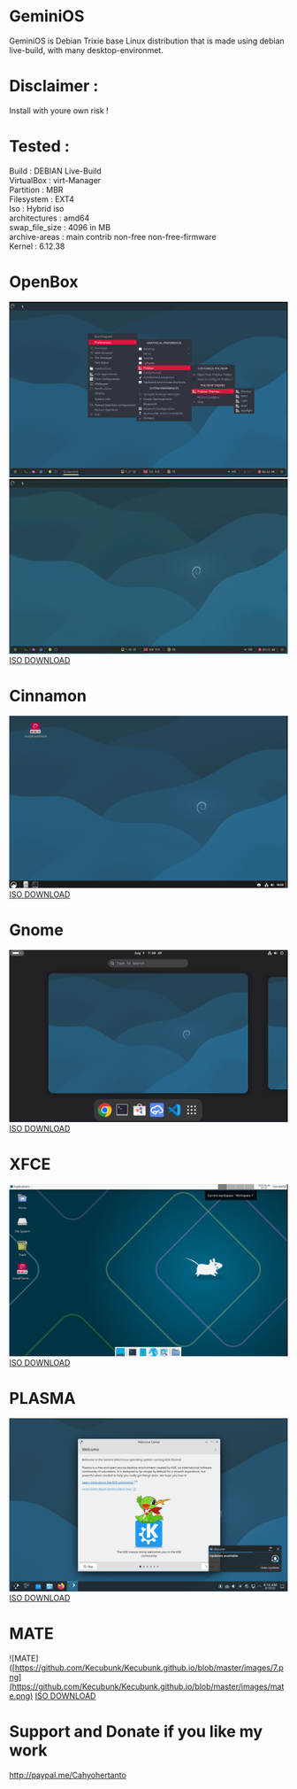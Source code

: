 # GeminiOS
GeminiOS is Debian Trixie base Linux distribution that is made using debian live-build, with many desktop-environmet.

# Disclaimer :
Install with youre own risk !

# Tested :
Build : DEBIAN Live-Build </br>
VirtualBox : virt-Manager </br>
Partition : MBR </br>
Filesystem : EXT4 </br>
Iso : Hybrid iso</br>
architectures : amd64</br>
swap_file_size : 4096 in MB</br>
archive-areas : main contrib non-free non-free-firmware</br>
Kernel : 6.12.38</br>

# OpenBox
![Openbox](https://github.com/Kecubunk/Kecubunk.github.io/blob/master/images/1.png)
![](https://github.com/Kecubunk/Kecubunk.github.io/blob/master/images/openbox.gif)
[ISO DOWNLOAD](https://drive.google.com/file/d/1nj0L1n_xHsaP3h7NCzl7ZhoofAF3xYtg/view?usp=drive_link)

# Cinnamon
![Cinnamon](https://github.com/Kecubunk/Kecubunk.github.io/blob/master/images/3.png)
[ISO DOWNLOAD](https://drive.google.com/file/d/1Td-pTpxnINfEy6tqgXmjNiUe6nSkQx-5/view?usp=drive_link)

# Gnome
![Gnome](https://github.com/Kecubunk/Kecubunk.github.io/blob/master/images/4.png)
[ISO DOWNLOAD](https://drive.google.com/file/d/1dCDNX8LFxkFZlz_HlrDXlkqEm5JjDGke/view?usp=drive_link)

# XFCE
![XFCE](https://github.com/Kecubunk/Kecubunk.github.io/blob/master/images/5.png)
[ISO DOWNLOAD](https://drive.google.com/file/d/14Cjb8grQ9YKRBz8AekVUHvrffA03hw-Z/view?usp=drive_link)

# PLASMA
![PLASMA](https://github.com/Kecubunk/Kecubunk.github.io/blob/master/images/7.png)
[ISO DOWNLOAD](https://drive.google.com/file/d/1HUq6I0LClr4XX5V0hOsi1mCwVTYGL6Vn/view?usp=drive_link)

# MATE
![MATE]([https://github.com/Kecubunk/Kecubunk.github.io/blob/master/images/7.png](https://github.com/Kecubunk/Kecubunk.github.io/blob/master/images/mate.png)
[ISO DOWNLOAD](https://drive.google.com/file/d/1HUq6I0LClr4XX5V0hOsi1mCwVTYGL6Vn/view?usp=drive_link)

# Support and Donate if you like my work
http://paypal.me/Cahyohertanto
